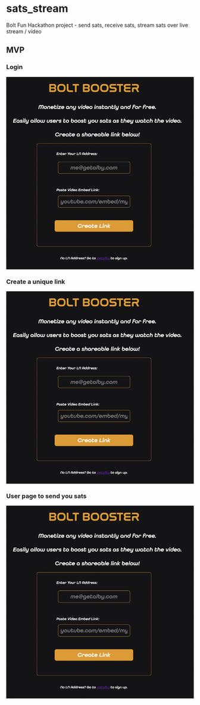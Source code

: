 # sats_stream
Bolt Fun Hackathon project - send sats, receive sats, stream sats over live stream / video

## MVP

### Login
<img src="https://github.com/pcsubirachs/sats_stream/blob/main/img/login.png" alt="drawing" align="middle" width="800"/>

### Create a unique link
<img src="https://github.com/pcsubirachs/sats_stream/blob/main/img/login.png" alt="drawing" align="middle" width="800"/>

### User page to send you sats
<img src="https://github.com/pcsubirachs/sats_stream/blob/main/img/login.png" alt="drawing" align="middle" width="800"/>
